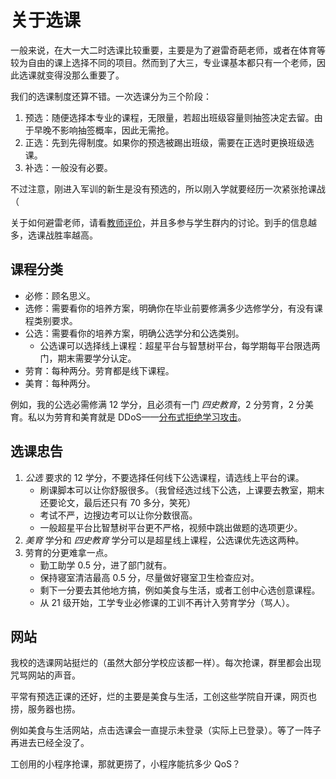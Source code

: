 # 关于选课

一般来说，在大一大二时选课比较重要，主要是为了避雷奇葩老师，或者在体育等较为自由的课上选择不同的项目。然而到了大三，专业课基本都只有一个老师，因此选课就变得没那么重要了。

我们的选课制度还算不错。一次选课分为三个阶段：

1. 预选：随便选择本专业的课程，无限量，若超出班级容量则抽签决定去留。由于早晚不影响抽签概率，因此无需抢。
2. 正选：先到先得制度。如果你的预选被踢出班级，需要在正选时更换班级选课。
3. 补选：一般没有必要。

不过注意，刚进入军训的新生是没有预选的，所以刚入学就要经历一次紧张抢课战（

关于如何避雷老师，请看[教师评价](./teacher.md)，并且多参与学生群内的讨论。到手的信息越多，选课战胜率越高。

## 课程分类

- 必修：顾名思义。
- 选修：需要看你的培养方案，明确你在毕业前要修满多少选修学分，有没有课程类别要求。
- 公选：需要看你的培养方案，明确公选学分和公选类别。
  - 公选课可以选择线上课程：超星平台与智慧树平台，每学期每平台限选两门，期末需要学分认定。
- 劳育：每种两分。劳育都是线下课程。
- 美育：每种两分。

例如，我的公选必需修满 12 学分，且必须有一门 _四史教育_，2 分劳育，2 分美育。<heimu>私以为劳育和美育就是 DDoS——[分布式拒绝学习攻击](https://t.me/withabsolutex/1367)。</heimu>

## 选课忠告

1. _公选_ 要求的 12 学分，不要选择任何线下公选课程，请选线上平台的课。
   - 刷课脚本可以让你舒服很多。（我曾经选过线下公选，上课要去教室，期末还要论文，最后还只有 70 多分，笑死）
   - 考试不严，边搜边考可以让你分数很高。
   - 一般超星平台比智慧树平台更不严格，视频中跳出做题的选项更少。
2. _美育_ 学分和 _四史教育_ 学分可以是超星线上课程，公选课优先选这两种。
3. 劳育的分更难拿一点。
   - 勤工助学 0.5 分，进了部门就有。
   - 保持寝室清洁最高 0.5 分，尽量做好寝室卫生检查应对。
   - 剩下一分要去其他地方搞，例如美食与生活，或者工创中心选创意课程。
   - 从 21 级开始，工学专业必修课的工训不再计入劳育学分（骂人）。

## 网站

我校的选课网站挺烂的（虽然大部分学校应该都一样）。每次抢课，群里都会出现咒骂网站的声音。

平常有预选正课的还好，烂的主要是美食与生活，工创这些学院自开课，网页也捞，服务器也捞。

例如美食与生活网站，点击选课会一直提示未登录（实际上已登录）。等了一阵子再进去已经全没了。

工创用的小程序抢课，那就更捞了，小程序能抗多少 QoS？
